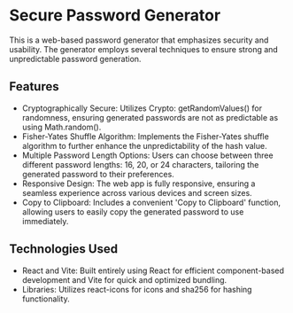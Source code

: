 # Secure Password Generator

This is a web-based password generator that emphasizes security and usability. The generator employs several techniques to ensure strong and unpredictable password generation.

## Features

- Cryptographically Secure: Utilizes Crypto: getRandomValues() for randomness, ensuring generated passwords are not as predictable as using Math.random().
- Fisher-Yates Shuffle Algorithm: Implements the Fisher-Yates shuffle algorithm to further enhance the unpredictability of the hash value.
- Multiple Password Length Options: Users can choose between three different password lengths: 16, 20, or 24 characters, tailoring the generated password to their preferences.
- Responsive Design: The web app is fully responsive, ensuring a seamless experience across various devices and screen sizes.
- Copy to Clipboard: Includes a convenient 'Copy to Clipboard' function, allowing users to easily copy the generated password to use immediately.

## Technologies Used

- React and Vite: Built entirely using React for efficient component-based development and Vite for quick and optimized bundling.
- Libraries: Utilizes react-icons for icons and sha256 for hashing functionality.
